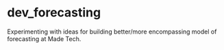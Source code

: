 # dev_forecasting
Experimenting with ideas for building better/more encompassing model of forecasting at Made Tech.
